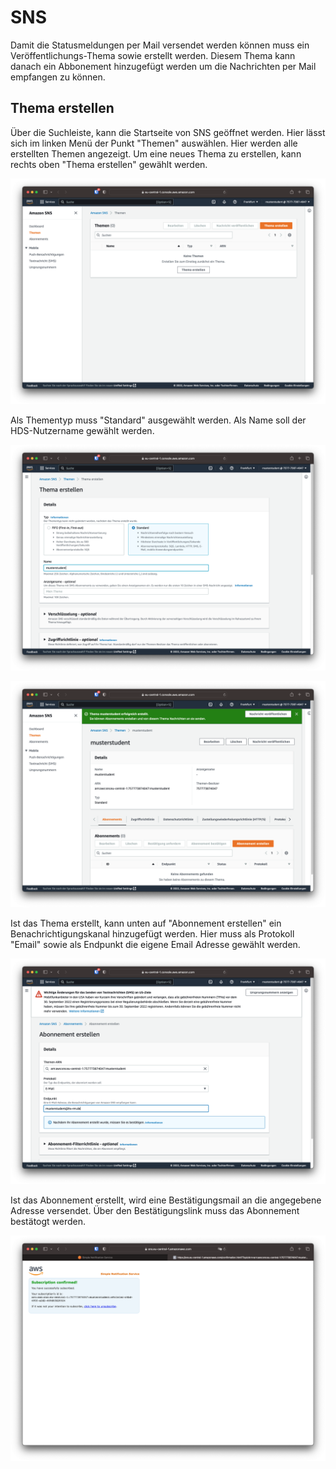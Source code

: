 # SNS

Damit die Statusmeldungen per Mail versendet werden können muss ein Veröffentlichungs-Thema sowie erstellt werden. Diesem Thema kann danach ein Abbonement hinzugefügt werden um die Nachrichten per Mail empfangen zu können.

## Thema erstellen

Über die Suchleiste, kann die Startseite von SNS geöffnet werden. Hier lässt sich im linken Menü der Punkt "Themen" auswählen. Hier werden alle erstellten Themen angezeigt. Um eine neues Thema zu erstellen, kann rechts oben "Thema erstellen" gewählt werden.

![SNS Themen](../assets/versuch3/sns_topics.png)

Als Thementyp muss "Standard" ausgewählt werden. Als Name soll der HDS-Nutzername gewählt werden.

![SNS Thema Name](../assets/versuch3/sns_topicname.png)

![SNS Neues Thema](../assets/versuch3/sns_newtopic.png)

Ist das Thema erstellt, kann unten auf "Abonnement erstellen" ein Benachrichtigungskanal hinzugefügt werden. Hier muss als Protokoll "Email" sowie als Endpunkt die eigene Email Adresse gewählt werden.

![SNS Neues Thema](../assets/versuch3/sns_newabo.png)

Ist das Abonnement erstellt, wird eine Bestätigungsmail an die angegebene Adresse versendet. Über den Bestätigungslink muss das Abonnement bestätogt werden.

![SNS Abo Bestätigung](../assets/versuch3/sns_abosuccess.png)